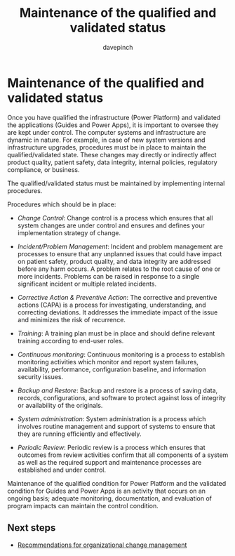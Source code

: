 ﻿---
title: Maintenance of the qualified and validated status
description: Learn about maintaining the infrastructure and apps that have been qualified and validated
ms.date: 03/14/2023
ms.topic: conceptual
author: davepinch
ms.author: davepinch
ms-reviewer: m-hartmann
ms.custom: bap-template
---

# Maintenance of the qualified and validated status

Once you have qualified the infrastructure (Power Platform) and validated the applications (Guides and Power Apps), it is important to oversee they are kept under control. The computer systems and infrastructure are dynamic in nature. For example, in case of new system versions and infrastructure upgrades, procedures must be in place to maintain the qualified/validated state. These changes may directly or indirectly affect product quality, patient safety, data integrity, internal policies, regulatory compliance, or business.

The qualified/validated status must be maintained by implementing internal procedures.

Procedures which should be in place:

- *Change Control*: Change control is a process which ensures that all system changes are under control and ensures and defines your implementation strategy of change.

- *Incident/Problem Management*: Incident and problem management are processes to ensure that any unplanned issues that could have impact on patient safety, product quality, and data integrity are addressed before any harm occurs. A problem relates to the root cause of one or more incidents. Problems can be raised in response to a single significant incident or multiple related incidents.

- *Corrective Action & Preventive Action*: The corrective and preventive actions (CAPA) is a process for investigating, understanding, and correcting deviations. It addresses the immediate impact of the issue and minimizes the risk of recurrence.

- *Training*: A training plan must be in place and should define relevant training according to end-user roles.

- *Continuous monitoring*: Continuous monitoring is a process to establish monitoring activities which monitor and report system failures, availability, performance, configuration baseline, and information security issues.

- *Backup and Restore*: Backup and restore is a process of saving data, records, configurations, and software to protect against loss of integrity or availability of the originals.

- *System administration*: System administration is a process which involves routine management and support of systems to ensure that they are running efficiently and effectively.

- *Periodic Review*: Periodic review is a process which ensures that outcomes from review activities confirm that all components of a system as well as the required support and maintenance processes are established and under control.

Maintenance of the qualified condition for Power Platform and the validated condition for Guides and Power Apps is an activity that occurs on an ongoing basis; adequate monitoring, documentation, and evaluation of program impacts can maintain the control condition.

## Next steps

- [Recommendations for organizational change management](recommendations-org-change-management.md)
